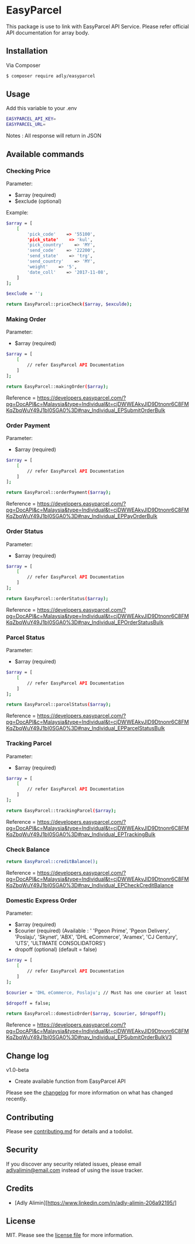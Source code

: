 # EasyParcel

This package is use to link with EasyParcel API Service. Please refer official API documentation for array body.

## Installation

Via Composer

```bash
$ composer require adly/easyparcel
```

## Usage

Add this variable to your .env
```bash
EASYPARCEL_API_KEY=
EASYPARCEL_URL=
```

Notes : All response will return in JSON

## Available commands

### Checking Price

Parameter:

-   $array (required)
-   $exclude (optional)

Example:

```bash
$array = [
    [
        'pick_code'    => '55100',
        'pick_state'    => 'kul',
        'pick_country'    => 'MY',
        'send_code'    => '22200',
        'send_state'    => 'trg',
        'send_country'    => 'MY',
        'weight'    => '5',
        'date_coll'    => '2017-11-08',
    ]
];

$exclude = '';

return EasyParcel::priceCheck($array, $exculde);
```

### Making Order

Parameter:

-   $array (required)

```bash
$array = [
    [
        // refer EasyParcel API Documentation
    ]
];

return EasyParcel::makingOrder($array);
```

Reference = https://developers.easyparcel.com/?pg=DocAPI&c=Malaysia&type=Individual&t=cjDWWEAkvJID9Dtnonr6C8FMKqZbqWuY49J1bI0SGA0%3D#nav_Individual_EPSubmitOrderBulk


### Order Payment

Parameter:

-   $array (required)

```bash
$array = [
    [
        // refer EasyParcel API Documentation
    ]
];

return EasyParcel::orderPayment($array);
```

Reference = https://developers.easyparcel.com/?pg=DocAPI&c=Malaysia&type=Individual&t=cjDWWEAkvJID9Dtnonr6C8FMKqZbqWuY49J1bI0SGA0%3D#nav_Individual_EPPayOrderBulk


### Order Status

Parameter:

-   $array (required)

```bash
$array = [
    [
        // refer EasyParcel API Documentation
    ]
];

return EasyParcel::orderStatus($array);
```

Reference = https://developers.easyparcel.com/?pg=DocAPI&c=Malaysia&type=Individual&t=cjDWWEAkvJID9Dtnonr6C8FMKqZbqWuY49J1bI0SGA0%3D#nav_Individual_EPOrderStatusBulk


### Parcel Status

Parameter:

-   $array (required)

```bash
$array = [
    [
        // refer EasyParcel API Documentation
    ]
];

return EasyParcel::parcelStatus($array);
```

Reference = https://developers.easyparcel.com/?pg=DocAPI&c=Malaysia&type=Individual&t=cjDWWEAkvJID9Dtnonr6C8FMKqZbqWuY49J1bI0SGA0%3D#nav_Individual_EPParcelStatusBulk


### Tracking Parcel

Parameter:

-   $array (required)

```bash
$array = [
    [
        // refer EasyParcel API Documentation
    ]
];

return EasyParcel::trackingParcel($array);
```

Reference = https://developers.easyparcel.com/?pg=DocAPI&c=Malaysia&type=Individual&t=cjDWWEAkvJID9Dtnonr6C8FMKqZbqWuY49J1bI0SGA0%3D#nav_Individual_EPTrackingBulk


### Check Balance

```bash
return EasyParcel::creditBalance();
```

Reference = https://developers.easyparcel.com/?pg=DocAPI&c=Malaysia&type=Individual&t=cjDWWEAkvJID9Dtnonr6C8FMKqZbqWuY49J1bI0SGA0%3D#nav_Individual_EPCheckCreditBalance

### Domestic Express Order

Parameter:

-   $array (required)
-   $courier (required) (Available : ' 'Pgeon Prime', 'Pgeon Delivery', 'Poslaju', 'Skynet', 'ABX', 'DHL eCommerce', 'Aramex', 'CJ Century', 'UTS', 'ULTIMATE CONSOLIDATORS')
-   dropoff (optional) (default = false)

```bash
$array = [
    [
        // refer EasyParcel API Documentation
    ]
];

$courier = 'DHL eCommerce, Poslaju'; // Must has one courier at least

$dropoff = false;

return EasyParcel::domesticOrder($array, $courier, $dropoff);
```

Reference = https://developers.easyparcel.com/?pg=DocAPI&c=Malaysia&type=Individual&t=cjDWWEAkvJID9Dtnonr6C8FMKqZbqWuY49J1bI0SGA0%3D#nav_Individual_EPSubmitOrderBulkV3

## Change log

v1.0-beta

-   Create available function from EasyParcel API

Please see the [changelog](changelog.md) for more information on what has changed recently.

## Contributing

Please see [contributing.md](contributing.md) for details and a todolist.

## Security

If you discover any security related issues, please email adlyalimin@email.com instead of using the issue tracker.

## Credits

-   [Adly Alimin][https://www.linkedin.com/in/adly-alimin-206a92195/]

## License

MIT. Please see the [license file](license.md) for more information.

[ico-version]: https://img.shields.io/packagist/v/adly/easyparcel.svg?style=flat-square
[ico-downloads]: https://img.shields.io/packagist/dt/adly/easyparcel.svg?style=flat-square
[ico-travis]: https://img.shields.io/travis/adly/easyparcel/master.svg?style=flat-square
[link-packagist]: https://packagist.org/packages/adly/easyparcel
[link-downloads]: https://packagist.org/packages/adly/easyparcel
[link-travis]: https://travis-ci.org/adly/easyparcel
[link-author]: https://github.com/adly
